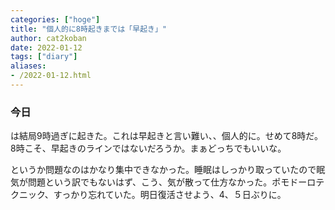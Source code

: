 ```yaml
---
categories: ["hoge"]
title: "個人的に8時起きまでは「早起き」"
author: cat2koban
date: 2022-01-12
tags: ["diary"]
aliases:
- /2022-01-12.html
---
```


### 今日

は結局9時過ぎに起きた。これは早起きと言い難い、、個人的に。せめて8時だ。8時こそ、早起きのラインではないだろうか。まぁどっちでもいいな。

というか問題なのはかなり集中できなかった。睡眠はしっかり取っていたので眠気が問題という訳でもないはず、こう、気が散って仕方なかった。ポモドーロテクニック、すっかり忘れていた。明日復活させよう、4、５日ぶりに。
